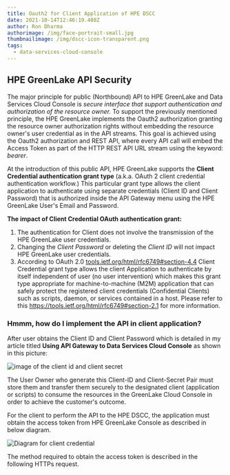 ```yaml
---
title: Oauth2 for Client Application of HPE DSCC
date: 2021-10-14T12:46:19.488Z
author: Ron Dharma
authorimage: /img/face-portrait-small.jpg
thumbnailimage: /img/dscc-icon-transparent.png
tags:
  - data-services-cloud-console
---
```

## HPE GreenLake API Security

The major principle for public (Northbound) API to HPE GreenLake and Data Services Cloud Console is *secure interface that support authentication and authorization of the resource owner.* To support the previously mentioned principle, the HPE GreenLake implements the Oauth2 authorization granting the resource owner authorization rights without embedding the resource owner's user credential as in the API streams. This goal is achieved using the Oauth2 authorization and REST API, where every API call will embed the Access Token as part of the HTTP REST API URL stream using the keyword: *bearer*.

At the introduction of this public API, HPE GreenLake supports the **Client Credential authentication grant** **type** (a.k.a. OAuth 2 client credential authentication workflow.) This particular grant type allows the client application to authenticate using separate credentials (Client ID and Client Password) that is authorized inside the API Gateway menu using the HPE GreenLake User's Email and Password.

**The impact of Client Credential OAuth authentication grant:**

1. The authentication for Client does not involve the transmission of the HPE GreenLake user credentials.
2. Changing the *Client Password* or deleting the *Client ID* will not impact HPE GreenLake user credentials.
3. According to OAuth 2.0 [tools.ietf.org/html/rfc6749#section-4.4](tools.ietf.org/html/rfc6749#section-4.4) Client Credential grant type allows the client Application to authenticate by itself independent of user (no user intervention) which makes this grant type appropriate for machine-to-machine (M2M) application that can safely protect the registered client credentials (Confidential Clients) such as scripts, daemon, or services contained in a host. Please refer to this [](https://tools.ietf.org/html/rfc6749#section-2.1)<https://tools.ietf.org/html/rfc6749#section-2.1> for more information.

### Hmmm, how do I implement the API in client application?

After user obtains the Client ID and Client Password which is detailed in my article titled **Using API Gateway to Data Services Cloud Console** as shown in this picture:

![image of the client id and client secret](/img/credentials-created-client.png "Client Credentials")

The User Owner who generate this Client-ID and Client-Secret Pair must store them and transfer them securely to the designated client (application or scripts) to consume the resources in the GreenLake Cloud Console in order to achieve the customer's outcome. 

For the client to perform the API to the HPE DSCC, the application must obtain the access token from HPE GreenLake Console as described in below diagram. 

![Diagram for client credential ](/img/client-credential-access-token.png "Client Credential")

The method required to obtain the access token is described in the following HTTPs request.